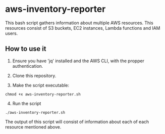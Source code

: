 # aws-inventory-reporter

This bash script gathers information about multiple AWS resources. This resources consist of S3 buckets, EC2 instances, Lambda functions and IAM users.

## How to use it

1. Ensure you have 'jq' installed and the AWS CLI, with the propper authentication.

2. Clone this repository.

3. Make the script executable:
```
chmod +x aws-inventory-reporter.sh
```

4. Run the script
```
./aws-inventory-reporter.sh
```

The output of this script will consist of information about each of each resource mentioned above.
